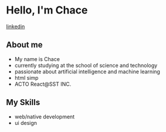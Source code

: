 # Hello, I'm Chace
[linkedin](https://www.linkedin.com/in/chace-tan-ba72162ba/)
## About me
- My name is Chace
- currently studying at the school of science and technology
- passionate about artificial intelligence and machine learning
- html simp
- ACTO React@SST INC.

## My Skills
- web/native development
- ui design
